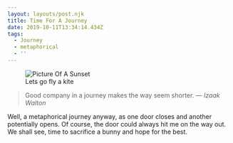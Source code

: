 ```yaml
---
layout: layouts/post.njk
title: Time For A Journey
date: 2019-10-11T13:34:14.434Z
tags:
  - Journey
  - metaphorical
  - ''
---
```

<figure>
<img src="/images/sunset.png" alt="Picture Of A Sunset">
<figcaption>Lets go fly a kite</figcaption>
</figure>
<blockquote>Good company in a journey makes the way seem shorter. — <cite>Izaak Walton</cite> </blockquote>

Well, a metaphorical journey anyway, as one door closes and another potentially opens. 
Of course, the door could always hit me on the way out. We shall see, time to sacrifice a bunny and hope for the best. 
